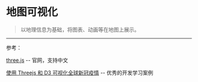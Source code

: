 # 地图可视化

> 以地理信息为基础，将图表、动画等在地图上展示。







----

 参考：

[three.js](https://threejs.org/) -- 官网，支持中文

[使用 Threejs 和 D3 可视化全球新冠疫情](https://juejin.cn/post/6955717062979715079) -- 优秀的开发学习案例